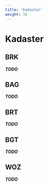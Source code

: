 ```yaml
---
title: 'Kadaster'
weight: 30
---
```


# Kadaster

## BRK

***TODO***

## BAG

***TODO***

## BRT

***TODO***

## BGT

***TODO***

## WOZ

***TODO***
